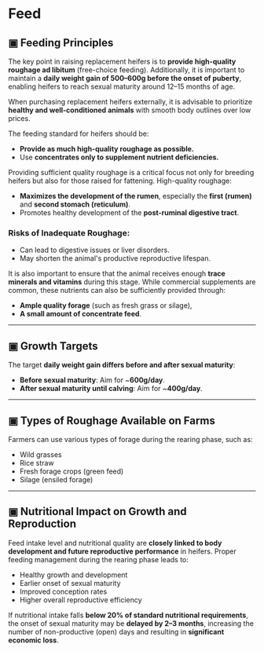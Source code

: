 # Feed

## ▣ Feeding Principles

The key point in raising replacement heifers is to **provide high-quality roughage ad libitum** (free-choice feeding). Additionally, it is important to maintain a **daily weight gain of 500–600g before the onset of puberty**, enabling heifers to reach sexual maturity around 12–15 months of age.

When purchasing replacement heifers externally, it is advisable to prioritize **healthy and well-conditioned animals** with smooth body outlines over low prices.

The feeding standard for heifers should be:
- **Provide as much high-quality roughage as possible.**
- Use **concentrates only to supplement nutrient deficiencies.**

Providing sufficient quality roughage is a critical focus not only for breeding heifers but also for those raised for fattening. High-quality roughage:
- **Maximizes the development of the rumen**, especially the **first (rumen)** and **second stomach (reticulum)**.
- Promotes healthy development of the **post-ruminal digestive tract**.

### Risks of Inadequate Roughage:
- Can lead to digestive issues or liver disorders.
- May shorten the animal's productive reproductive lifespan.

It is also important to ensure that the animal receives enough **trace minerals and vitamins** during this stage. While commercial supplements are common, these nutrients can also be sufficiently provided through:
- **Ample quality forage** (such as fresh grass or silage),
- **A small amount of concentrate feed**.

---

## ▣ Growth Targets

The target **daily weight gain differs before and after sexual maturity**:
- **Before sexual maturity**: Aim for ~**600g/day**.
- **After sexual maturity until calving**: Aim for ~**400g/day**.

---

## ▣ Types of Roughage Available on Farms

Farmers can use various types of forage during the rearing phase, such as:
- Wild grasses
- Rice straw
- Fresh forage crops (green feed)
- Silage (ensiled forage)

---

## ▣ Nutritional Impact on Growth and Reproduction

Feed intake level and nutritional quality are **closely linked to body development and future reproductive performance** in heifers. Proper feeding management during the rearing phase leads to:

- Healthy growth and development
- Earlier onset of sexual maturity
- Improved conception rates
- Higher overall reproductive efficiency

If nutritional intake falls **below 20% of standard nutritional requirements**, the onset of sexual maturity may be **delayed by 2–3 months**, increasing the number of non-productive (open) days and resulting in **significant economic loss**.
